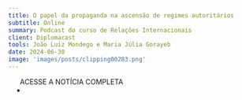 ```yaml
---
title: O papel da propaganda na ascensão de regimes autoritários
subtitle: Online
summary: Podcast do curso de Relações Internacionais
client: Diplomacast
tools: João Luiz Mondego e Maria Júlia Gorayeb
date: 2024-06-30
image: 'images/posts/clipping00283.png'
---
```


<div class="post__share"><ul class="share__list list-reset">ACESSE A NOTÍCIA COMPLETA<li class="share__item" style="margin-left: 10px"><a class="share__link share__facebook" style="background: #fa5657" href="https://open.spotify.com/show/6Ih4rBkBikBuwt0PTGYgRR 
onclick=window.open(this.href, 'pop-up', 'left=20,top=20,width=500,height=500,toolbar=1,resizable=0'); return false;" title="Link" rel="nofolow"><i class="fa-solid fa-link"></i></a></li></ul></div>
<!-- <div class="gallery-box"><div class="gallery"><img src="/clipping/images/example-1.jpg" loading="lazy" alt="Project"><img src="/clipping/images/example-2.jpg" loading="lazy" alt="Project"></div><em>Gallery / <a href="https://www.freepik.com/" target="_blank">Freepic</a></em></div> -->
